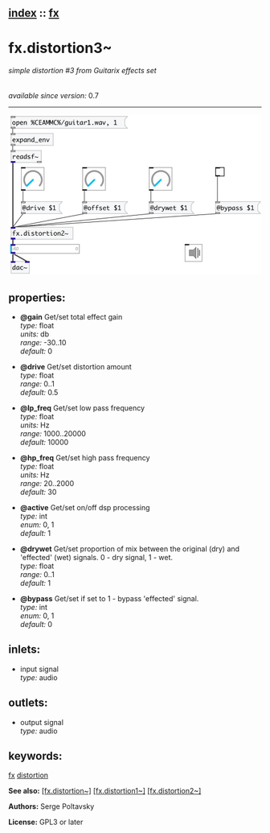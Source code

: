 [index](index.html) :: [fx](category_fx.html)
---

# fx.distortion3~

###### simple distortion #3 from Guitarix effects set

*available since version:* 0.7

---




[![example](../examples/img/fx.distortion3~.jpg)](../examples/pd/fx.distortion3~.pd)







## properties:

* **@gain** 
Get/set total effect gain<br>
_type:_ float<br>
_units:_ db<br>
_range:_ -30..10<br>
_default:_ 0<br>

* **@drive** 
Get/set distortion amount<br>
_type:_ float<br>
_range:_ 0..1<br>
_default:_ 0.5<br>

* **@lp_freq** 
Get/set low pass frequency<br>
_type:_ float<br>
_units:_ Hz<br>
_range:_ 1000..20000<br>
_default:_ 10000<br>

* **@hp_freq** 
Get/set high pass frequency<br>
_type:_ float<br>
_units:_ Hz<br>
_range:_ 20..2000<br>
_default:_ 30<br>

* **@active** 
Get/set on/off dsp processing<br>
_type:_ int<br>
_enum:_ 0, 1<br>
_default:_ 1<br>

* **@drywet** 
Get/set proportion of mix between the original (dry) and &#39;effected&#39; (wet) signals. 0 -
dry signal, 1 - wet.<br>
_type:_ float<br>
_range:_ 0..1<br>
_default:_ 1<br>

* **@bypass** 
Get/set if set to 1 - bypass &#39;effected&#39; signal.<br>
_type:_ int<br>
_enum:_ 0, 1<br>
_default:_ 0<br>



## inlets:

* input signal<br>
_type:_ audio



## outlets:

* output signal<br>
_type:_ audio



## keywords:

[fx](keywords/fx.html)
[distortion](keywords/distortion.html)



**See also:**
[\[fx.distortion~\]](fx.distortion~.html)
[\[fx.distortion1~\]](fx.distortion1~.html)
[\[fx.distortion2~\]](fx.distortion2~.html)




**Authors:** Serge Poltavsky




**License:** GPL3 or later





